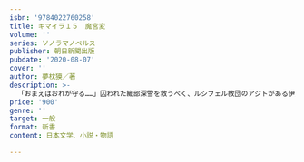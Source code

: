```yaml
---
isbn: '9784022760258'
title: キマイラ１５　魔宮変
volume: ''
series: ソノラマノベルス
publisher: 朝日新聞出版
pubdate: '2020-08-07'
cover: ''
author: 夢枕獏／著
description: >-
  「おまえはおれが守る……」囚われた織部深雪を救うべく、ルシフェル教団のアジトがある伊豆の森を訪れた大鳳吼と九十九三蔵。闇に光が差したかに思われたが……息をのむ格闘シーンや雪道のカーチェイスなど、渾身の伝奇大河シリーズ「キマイラ」待望の最新刊！
price: '900'
genre: ''
target: 一般
format: 新書
content: 日本文学、小説・物語

---
```

